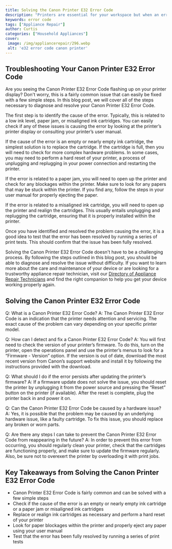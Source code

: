 ```yaml
---
title: Solving the Canon Printer E32 Error Code
description: "Printers are essential for your workspace but when an error code appears it can be incredibly frustrating In this blog post learn how to identify and troubleshoot the Canon Printer E32 error code so you can get your workspace up and running again"
keywords: error code
tags: ["Appliance Repair"]
author: Curtis
categories: ["Household Appliances"]
cover: 
 image: /img/appliancerepair/296.webp
 alt: 'e32 error code canon printer'
---
```

## Troubleshooting Your Canon Printer E32 Error Code

Are you seeing the Canon Printer E32 Error Code flashing up on your printer display? Don't worry, this is a fairly common issue that can easily be fixed with a few simple steps. In this blog post, we will cover all of the steps necessary to diagnose and resolve your Canon Printer E32 Error Code.

The first step is to identify the cause of the error. Typically, this is related to a low ink level, paper jam, or misaligned ink cartridges. You can easily check if any of these issues is causing the error by looking at the printer’s printer display or consulting your printer’s user manual. 

If the cause of the error is an empty or nearly empty ink cartridge, the simplest solution is to replace the cartridge. If the cartridge is full, then you will need to check for more complex hardware problems. In some cases, you may need to perform a hard reset of your printer, a process of unplugging and replugging in your power connection and restarting the printer.

If the error is related to a paper jam, you will need to open up the printer and check for any blockages within the printer. Make sure to look for any papers that may be stuck within the printer. If you find any, follow the steps in your user manual for properly ejecting the paper.

If the error is related to a misaligned ink cartridge, you will need to open up the printer and realign the cartridges. This usually entails unplugging and replugging the cartridge, ensuring that it is properly installed within the printer. 

Once you have identified and resolved the problem causing the error, it is a good idea to test that the error has been resolved by running a series of print tests. This should confirm that the issue has been fully resolved.

Solving the Canon Printer E32 Error Code doesn't have to be a challenging process. By following the steps outlined in this blog post, you should be able to diagnose and resolve the issue without difficulty. If you want to learn more about the care and maintenance of your device or are looking for a trustworthy appliance repair technician, visit our [Directory of Appliance Repair Technicians](./pages/appliance-repair-technicians) and find the right companion to help you get your device working properly again.

## Solving the Canon Printer E32 Error Code

Q: What is a Canon Printer E32 Error Code?
A: The Canon Printer E32 Error Code is an indication that the printer needs attention and servicing. The exact cause of the problem can vary depending on your specific printer model.

Q: How can I detect and fix a Canon Printer E32 Error Code?
A: You will first need to check the version of your printer’s firmware. To do this, turn on the printer, open the operations panel and use the printer’s menus to look for a “Firmware - Version” option. If the version is out of date, download the most recent version from Canon’s support website and install it by following the instructions provided with the download.

Q: What should I do if the error persists after updating the printer’s firmware?
A: If a firmware update does not solve the issue, you should reset the printer by unplugging it from the power source and pressing the “Reset” button on the printer (if available). After the reset is complete, plug the printer back in and power it on.

Q: Can the Canon Printer E32 Error Code be caused by a hardware issue?
A: Yes, it is possible that the problem may be caused by an underlying hardware issue, like a faulty cartridge. To fix this issue, you should replace any broken or worn parts.

Q: Are there any steps I can take to prevent the Canon Printer E32 Error Code from reappearing in the future?
A: In order to prevent this error from occurring, you should regularly clean your printer, check that the cartridges are functioning properly, and make sure to update the firmware regularly. Also, be sure not to overexert the printer by overloading it with print jobs.

## Key Takeaways from Solving the Canon Printer E32 Error Code

- Canon Printer E32 Error Code is fairly common and can be solved with a few simple steps
- Check if the cause of the error is an empty or nearly empty ink cartridge or a paper jam or misaligned ink cartridges
- Replace or realign ink cartridges as necessary and perform a hard reset of your printer
- Look for paper blockages within the printer and properly eject any paper using your user manual
- Test that the error has been fully resolved by running a series of print tests
